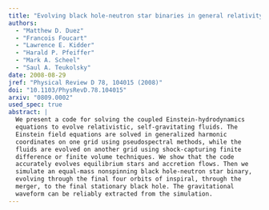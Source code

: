 ```yaml
---
title: "Evolving black hole-neutron star binaries in general relativity using pseudospectral and finite difference methods"
authors:
  - "Matthew D. Duez"
  - "Francois Foucart"
  - "Lawrence E. Kidder"
  - "Harald P. Pfeiffer"
  - "Mark A. Scheel"
  - "Saul A. Teukolsky"
date: 2008-08-29
jref: "Physical Review D 78, 104015 (2008)"
doi: "10.1103/PhysRevD.78.104015"
arxiv: "0809.0002"
used_spec: true
abstract: |
  We present a code for solving the coupled Einstein-hydrodynamics
  equations to evolve relativistic, self-gravitating fluids. The
  Einstein field equations are solved in generalized harmonic
  coordinates on one grid using pseudospectral methods, while the
  fluids are evolved on another grid using shock-capturing finite
  difference or finite volume techniques. We show that the code
  accurately evolves equilibrium stars and accretion flows. Then we
  simulate an equal-mass nonspinning black hole-neutron star binary,
  evolving through the final four orbits of inspiral, through the
  merger, to the final stationary black hole. The gravitational
  waveform can be reliably extracted from the simulation.
---
```


